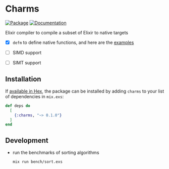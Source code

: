 # Charms
[![Package](https://img.shields.io/badge/-Package-important)](https://hex.pm/packages/charms) [![Documentation](https://img.shields.io/badge/-Documentation-blueviolet)](https://hexdocs.pm/charms)

Elixir compiler to compile a subset of Elixir to native targets

- [x] `defm` to define native functions, and here are the [examples](/bench/)

- [ ] SIMD support

- [ ] SIMT support

## Installation

If [available in Hex](https://hex.pm/docs/publish), the package can be installed
by adding `charms` to your list of dependencies in `mix.exs`:

```elixir
def deps do
  [
    {:charms, "~> 0.1.0"}
  ]
end
```

## Development

- run the benchmarks of sorting algorithms
  ```sh
  mix run bench/sort.exs
  ```
